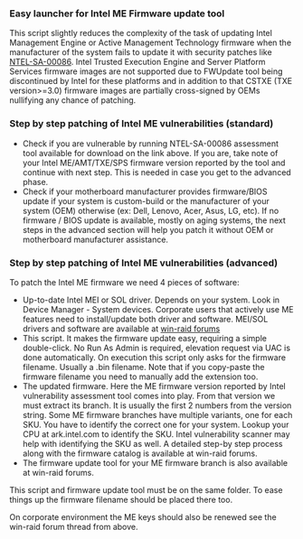 ### Easy launcher for Intel ME Firmware update tool
This script slightly reduces the complexity of the task of updating Intel Management Engine or Active Management Technology firmware when the manufacturer of the system fails to update it with security patches like [NTEL-SA-00086](https://security-center.intel.com/advisory.aspx?intelid=INTEL-SA-00086&languageid=en-fr). Intel Trusted Execution Engine and Server Platform Services firmware images are not supported due to FWUpdate tool being discontinued by Intel for these platforms and in addition to that CSTXE (TXE version>=3.0) firmware images are partially cross-signed by OEMs nullifying any chance of patching.
### Step by step patching of Intel ME vulnerabilities (standard)
- Check if you are vulnerable by running NTEL-SA-00086 assessment tool available for download on the link above. If you are, take note of your Intel ME/AMT/TXE/SPS firmware version reported by the tool and continue with next step. This is needed in case you get to the advanced phase.
- Check if your motherboard manufacturer provides firmware/BIOS update if your system is custom-build or the manufacturer of your system (OEM) otherwise (ex: Dell, Lenovo, Acer, Asus, LG, etc). If no firmware / BIOS update is available, mostly on aging systems, the next steps in the advanced section will help you patch it without OEM or motherboard manufacturer assistance.
### Step by step patching of Intel ME vulnerabilities (advanced)
To patch the Intel ME firmware we need 4 pieces of software:
- Up-to-date Intel MEI or SOL driver. Depends on your system. Look in Device Manager - System devices. Corporate users that actively use ME features need to install/update both driver and software. MEI/SOL drivers and software are available at [win-raid forums](https://www.win-raid.com/t596f39-Intel-Management-Engine-Drivers-Firmware-amp-System-Tools.html)
- This script. It makes the firmware update easy, requiring a simple double-click. No Run As Admin is required, elevation request via UAC is done automatically. On execution this script only asks for the firmware filename. Usually a .bin filename. Note that if you copy-paste the firmware filename you need to manually add the extension too.
- The updated firmware. Here the ME firmware version reported by Intel vulnerability assessment tool comes into play. From that version we must extract its branch. It is usually the first 2 numbers from the version string. Some ME firmware branches have multiple variants, one for each SKU. You have to identify the correct one for your system. Lookup your CPU at ark.intel.com to identify the SKU. Intel vulnerability scanner may help with identifying the SKU as well. A detailed step-by step process along with the firmware catalog is available at win-raid forums.
- The firmware update tool for your ME firmware branch is also available at win-raid forums.

This script and firmware update tool must be on the same folder. To ease things up the firmware filename should be placed there too.


On corporate environment the ME keys should also be renewed see the win-raid forum thread from above.
